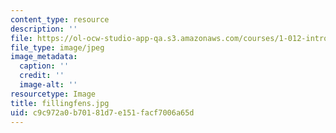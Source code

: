 ```yaml
---
content_type: resource
description: ''
file: https://ol-ocw-studio-app-qa.s3.amazonaws.com/courses/1-012-introduction-to-civil-engineering-design-spring-2002/c9c972a0b70181d7e151facf7006a65d_fillingfens.jpg
file_type: image/jpeg
image_metadata:
  caption: ''
  credit: ''
  image-alt: ''
resourcetype: Image
title: fillingfens.jpg
uid: c9c972a0-b701-81d7-e151-facf7006a65d
---
```

